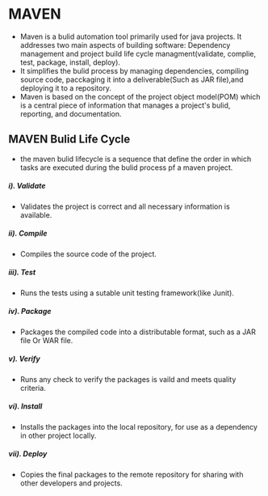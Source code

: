 # MAVEN 
- Maven is a bulid automation tool primarily used for java projects. It addresses two main aspects of building software: Dependency management and project build life cycle managment(validate, complie, test, package, install, deploy).
- It simplifies the bulid process by managing dependencies, compiling source code, pacckaging it into a deliverable(Such as JAR file),and deploying it to a repository.
- Maven is based on the concept of the project object model(POM) which is a central piece of information that manages a project's bulid, reporting, and documentation.

## MAVEN Bulid Life Cycle
- the maven bulid lifecycle is a sequence that define the order in which tasks are executed during the bulid process pf a maven project.
 ##### i). Validate
 - Validates the project is correct and all necessary information is available.

 ##### ii). Compile
  - Compiles the source code of the project.

 ##### iii). Test
 - Runs the tests using a sutable unit testing framework(like Junit).

 ##### iv). Package
 - Packages the compiled code into a distributable format, such as a JAR file Or WAR file.

 ##### v). Verify
 - Runs any check to verify the packages is vaild and meets quality criteria.

 ##### vi). Install
 - Installs the packages into the local repository, for use as a dependency in other project locally.

 ##### vii). Deploy
 - Copies the final packages to the remote repository for sharing with other developers and projects.
